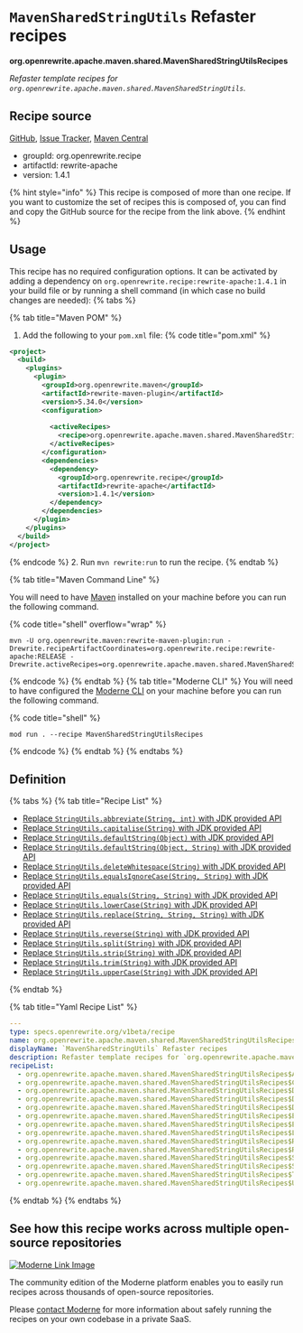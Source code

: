 # `MavenSharedStringUtils` Refaster recipes

**org.openrewrite.apache.maven.shared.MavenSharedStringUtilsRecipes**

_Refaster template recipes for `org.openrewrite.apache.maven.shared.MavenSharedStringUtils`._

## Recipe source

[GitHub](https://github.com/openrewrite/rewrite-apache/blob/main/src/main/java/org/openrewrite/apache/maven/shared/MavenSharedStringUtils.java), [Issue Tracker](https://github.com/openrewrite/rewrite-apache/issues), [Maven Central](https://central.sonatype.com/artifact/org.openrewrite.recipe/rewrite-apache/1.4.1/jar)

* groupId: org.openrewrite.recipe
* artifactId: rewrite-apache
* version: 1.4.1

{% hint style="info" %}
This recipe is composed of more than one recipe. If you want to customize the set of recipes this is composed of, you can find and copy the GitHub source for the recipe from the link above.
{% endhint %}

## Usage

This recipe has no required configuration options. It can be activated by adding a dependency on `org.openrewrite.recipe:rewrite-apache:1.4.1` in your build file or by running a shell command (in which case no build changes are needed): 
{% tabs %}

{% tab title="Maven POM" %}
1. Add the following to your `pom.xml` file:
{% code title="pom.xml" %}
```xml
<project>
  <build>
    <plugins>
      <plugin>
        <groupId>org.openrewrite.maven</groupId>
        <artifactId>rewrite-maven-plugin</artifactId>
        <version>5.34.0</version>
        <configuration>
          
          <activeRecipes>
            <recipe>org.openrewrite.apache.maven.shared.MavenSharedStringUtilsRecipes</recipe>
          </activeRecipes>
        </configuration>
        <dependencies>
          <dependency>
            <groupId>org.openrewrite.recipe</groupId>
            <artifactId>rewrite-apache</artifactId>
            <version>1.4.1</version>
          </dependency>
        </dependencies>
      </plugin>
    </plugins>
  </build>
</project>
```
{% endcode %}
2. Run `mvn rewrite:run` to run the recipe.
{% endtab %}

{% tab title="Maven Command Line" %}

You will need to have [Maven](https://maven.apache.org/download.cgi) installed on your machine before you can run the following command.

{% code title="shell" overflow="wrap" %}
```shell
mvn -U org.openrewrite.maven:rewrite-maven-plugin:run -Drewrite.recipeArtifactCoordinates=org.openrewrite.recipe:rewrite-apache:RELEASE -Drewrite.activeRecipes=org.openrewrite.apache.maven.shared.MavenSharedStringUtilsRecipes 
```
{% endcode %}
{% endtab %}
{% tab title="Moderne CLI" %}
You will need to have configured the [Moderne CLI](https://docs.moderne.io/moderne-cli/cli-intro) on your machine before you can run the following command.

{% code title="shell" %}
```shell
mod run . --recipe MavenSharedStringUtilsRecipes
```
{% endcode %}
{% endtab %}
{% endtabs %}

## Definition

{% tabs %}
{% tab title="Recipe List" %}
* [Replace `StringUtils.abbreviate(String, int)` with JDK provided API](../../../apache/maven/shared/mavensharedstringutilsrecipes$abbreviaterecipe.md)
* [Replace `StringUtils.capitalise(String)` with JDK provided API](../../../apache/maven/shared/mavensharedstringutilsrecipes$capitaliserecipe.md)
* [Replace `StringUtils.defaultString(Object)` with JDK provided API](../../../apache/maven/shared/mavensharedstringutilsrecipes$defaultstringrecipe.md)
* [Replace `StringUtils.defaultString(Object, String)` with JDK provided API](../../../apache/maven/shared/mavensharedstringutilsrecipes$defaultstringfallbackrecipe.md)
* [Replace `StringUtils.deleteWhitespace(String)` with JDK provided API](../../../apache/maven/shared/mavensharedstringutilsrecipes$deletewhitespacerecipe.md)
* [Replace `StringUtils.equalsIgnoreCase(String, String)` with JDK provided API](../../../apache/maven/shared/mavensharedstringutilsrecipes$equalsignorecaserecipe.md)
* [Replace `StringUtils.equals(String, String)` with JDK provided API](../../../apache/maven/shared/mavensharedstringutilsrecipes$equalsrecipe.md)
* [Replace `StringUtils.lowerCase(String)` with JDK provided API](../../../apache/maven/shared/mavensharedstringutilsrecipes$lowercaserecipe.md)
* [Replace `StringUtils.replace(String, String, String)` with JDK provided API](../../../apache/maven/shared/mavensharedstringutilsrecipes$replacerecipe.md)
* [Replace `StringUtils.reverse(String)` with JDK provided API](../../../apache/maven/shared/mavensharedstringutilsrecipes$reverserecipe.md)
* [Replace `StringUtils.split(String)` with JDK provided API](../../../apache/maven/shared/mavensharedstringutilsrecipes$splitrecipe.md)
* [Replace `StringUtils.strip(String)` with JDK provided API](../../../apache/maven/shared/mavensharedstringutilsrecipes$striprecipe.md)
* [Replace `StringUtils.trim(String)` with JDK provided API](../../../apache/maven/shared/mavensharedstringutilsrecipes$trimrecipe.md)
* [Replace `StringUtils.upperCase(String)` with JDK provided API](../../../apache/maven/shared/mavensharedstringutilsrecipes$uppercaserecipe.md)

{% endtab %}

{% tab title="Yaml Recipe List" %}
```yaml
---
type: specs.openrewrite.org/v1beta/recipe
name: org.openrewrite.apache.maven.shared.MavenSharedStringUtilsRecipes
displayName: `MavenSharedStringUtils` Refaster recipes
description: Refaster template recipes for `org.openrewrite.apache.maven.shared.MavenSharedStringUtils`.
recipeList:
  - org.openrewrite.apache.maven.shared.MavenSharedStringUtilsRecipes$AbbreviateRecipe
  - org.openrewrite.apache.maven.shared.MavenSharedStringUtilsRecipes$CapitaliseRecipe
  - org.openrewrite.apache.maven.shared.MavenSharedStringUtilsRecipes$DefaultStringRecipe
  - org.openrewrite.apache.maven.shared.MavenSharedStringUtilsRecipes$DefaultStringFallbackRecipe
  - org.openrewrite.apache.maven.shared.MavenSharedStringUtilsRecipes$DeleteWhitespaceRecipe
  - org.openrewrite.apache.maven.shared.MavenSharedStringUtilsRecipes$EqualsIgnoreCaseRecipe
  - org.openrewrite.apache.maven.shared.MavenSharedStringUtilsRecipes$EqualsRecipe
  - org.openrewrite.apache.maven.shared.MavenSharedStringUtilsRecipes$LowercaseRecipe
  - org.openrewrite.apache.maven.shared.MavenSharedStringUtilsRecipes$ReplaceRecipe
  - org.openrewrite.apache.maven.shared.MavenSharedStringUtilsRecipes$ReverseRecipe
  - org.openrewrite.apache.maven.shared.MavenSharedStringUtilsRecipes$SplitRecipe
  - org.openrewrite.apache.maven.shared.MavenSharedStringUtilsRecipes$StripRecipe
  - org.openrewrite.apache.maven.shared.MavenSharedStringUtilsRecipes$TrimRecipe
  - org.openrewrite.apache.maven.shared.MavenSharedStringUtilsRecipes$UppercaseRecipe

```
{% endtab %}
{% endtabs %}

## See how this recipe works across multiple open-source repositories

[![Moderne Link Image](/.gitbook/assets/ModerneRecipeButton.png)](https://app.moderne.io/recipes/org.openrewrite.apache.maven.shared.MavenSharedStringUtilsRecipes)

The community edition of the Moderne platform enables you to easily run recipes across thousands of open-source repositories.

Please [contact Moderne](https://moderne.io/product) for more information about safely running the recipes on your own codebase in a private SaaS.
